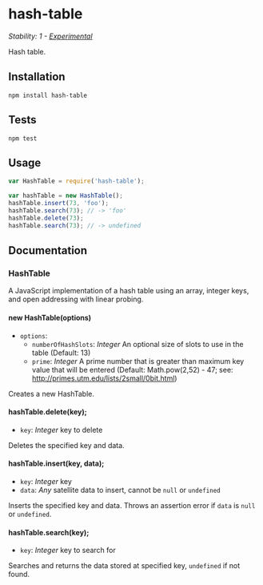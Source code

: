 # hash-table

_Stability: 1 - [Experimental](https://github.com/tristanls/stability-index#stability-1---experimental)_

Hash table.

## Installation

    npm install hash-table

## Tests

    npm test

## Usage

```javascript
var HashTable = require('hash-table');

var hashTable = new HashTable();
hashTable.insert(73, 'foo');
hashTable.search(73); // -> 'foo'
hashTable.delete(73);
hashTable.search(73); // -> undefined
```

## Documentation

### HashTable

A JavaScript implementation of a hash table using an array, integer keys, and open addressing with linear probing.

#### new HashTable(options)

  * `options`:
    * `numberOfHashSlots`: _Integer_ An optional size of slots to use in the table (Default: 13)
    * `prime`: _Integer_ A prime number that is greater than maximum key value that will be entered (Default: Math.pow(2,52) - 47; see: http://primes.utm.edu/lists/2small/0bit.html)

Creates a new HashTable.

#### hashTable.delete(key);

  * `key`: _Integer_ key to delete

Deletes the specified key and data.

#### hashTable.insert(key, data);

  * `key`: _Integer_ key
  * `data`: _Any_ satellite data to insert, cannot be `null` or `undefined`

Inserts the specified key and data. Throws an assertion error if `data` is `null` or `undefined`.

#### hashTable.search(key);

  * `key`: _Integer_ key to search for

Searches and returns the data stored at specified key, `undefined` if not found.